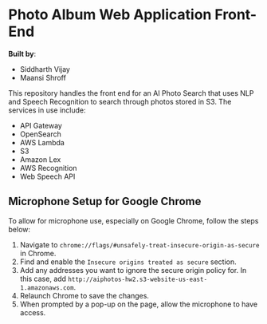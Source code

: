 # Photo Album Web Application Front-End

**Built by**: 
- Siddharth Vijay
- Maansi Shroff

This repository handles the front end for an AI Photo Search that uses NLP and Speech Recognition to search through photos stored in S3. The services in use include:
- API Gateway
- OpenSearch
- AWS Lambda
- S3
- Amazon Lex
- AWS Recognition
- Web Speech API

## Microphone Setup for Google Chrome

To allow for microphone use, especially on Google Chrome, follow the steps below:

1. Navigate to `chrome://flags/#unsafely-treat-insecure-origin-as-secure` in Chrome.
2. Find and enable the `Insecure origins treated as secure` section.
3. Add any addresses you want to ignore the secure origin policy for. In this case, add `http://aiphotos-hw2.s3-website-us-east-1.amazonaws.com`.
4. Relaunch Chrome to save the changes.
5. When prompted by a pop-up on the page, allow the microphone to have access.
